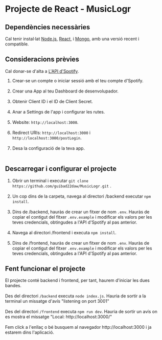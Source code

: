 # Projecte de React - MusicLogr

## Dependències necessàries

Cal tenir instal·lat <a href="https://nodejs.org/en">Node.js</a>, <a href=" https://es.reactjs.org/">React</a>, i <a href="https://www.mongodb.com/">Mongo</a>, amb una versió recent i compatible.

## Consideracions prèvies
Cal donar-se d'alta a <a href="https://developer.spotify.com/">L'API d'Spotify</a>.
1. Crear-se un compte o iniciar sessió amb el teu compte d'Spotify. <br><br>
2. Crear una App al teu Dashboard de desenvolupador. <br><br>
3. Obtenir Client ID i el ID de Client Secret. <br><br>
4. Anar a Settings de l'app i configurar les rutes. <br><br>
5. Website: `http://localhost:3000`. <br><br>
6. Redirect URIs: `http://localhost:3000` i `http://localhost:3000/postLogin`. <br><br>
7. Desa la configuració de la teva app. <br><br>

## Descarregar i configurar el projecte

1.  Obrir un terminal i executar `git clone https://github.com/guibad22daw/MusicLogr.git` .<br><br>
2.  Un cop dins de la carpeta, navega al directori /backend executar `npm install`.<br><br>
3.  Dins de /backend, hauràs de crear un fitxer de nom `.env`. Hauràs de copiar el contigut del fitxer `.env.example` i modificar els valors per les teves credencials, obtingudes a l'API d'Spotify al pas anterior.<br><br>
4.  Navega al directori /frontend i executa `npm install`.<br><br>
5.  Dins de /frontend, hauràs de crear un fitxer de nom `.env`. Hauràs de copiar el contigut del fitxer `.env.example` i modificar els valors per les teves credencials, obtingudes a l'API d'Spotify al pas anterior.

## Fent funcionar el projecte
El projecte conté backend i frontend, per tant, haurem d'iniciar les dues bandes. <br><br> Des del directori `/backend` executa `node index.js`. Hauria de sortir a la terminal un missatge d'avís "listening on port 3001"
<br><br> Des del directori `/frontend` executa `npm run dev`. Hauria de sortir un avís on es mostra el missatge "Local:   http://localhost:3000/" <br><br>
Fem click a l'enllaç o bé busquem al navegador http://localhost:3000 i ja estarem dins l'aplicació.
